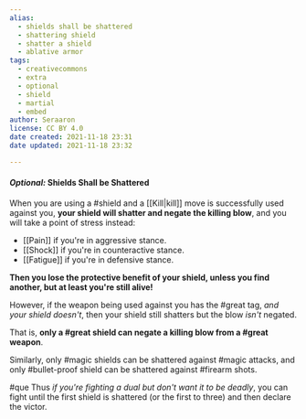 ```yaml
---
alias:
  - shields shall be shattered
  - shattering shield
  - shatter a shield
  - ablative armor
tags:
  - creativecommons
  - extra
  - optional
  - shield
  - martial
  - embed
author: Seraaron
license: CC BY 4.0
date created: 2021-11-18 23:31
date updated: 2021-11-18 23:32

---
```


#### _Optional:_ Shields Shall be Shattered

When you are using a #shield and a [[Kill|kill]] move is successfully used against you, **your shield will shatter and negate the killing blow**, and you will take a point of stress instead:
- [[Pain]] if you're in aggressive stance.
- [[Shock]] if you're in counteractive stance.
- [[Fatigue]] if you're in defensive stance.

**Then you lose the protective benefit of your shield, unless you find another, but at least you're still alive!**

However, if the weapon being used against you has the #great tag, _and your shield doesn't_, then your shield still shatters but the blow *isn't* negated.

That is, **only a #great shield can negate a killing blow from a #great weapon**.

Similarly, only #magic shields can be shattered against #magic attacks, and only #bullet-proof shield can be shattered against #firearm shots.

#que Thus *if you're fighting a dual but don't want it to be deadly*, you can fight until the first shield is shattered (or the first to three) and then declare the victor.
